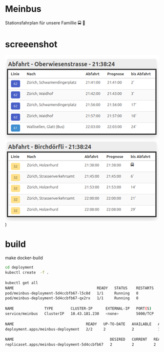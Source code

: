 # Meinbus

Stationsfahrplan für unsere Famillie :oncoming_bus: :tram:

# screeenshot

![example](images/example1.png))


# build

make docker-build
```bash
cd deployment
kubectl create  -f .

kubectl get all
NAME                                      READY   STATUS    RESTARTS   AGE
pod/meinbus-deployment-5d4ccbfb67-l5c8d   1/1     Running   0          14m
pod/meinbus-deployment-5d4ccbfb67-qx2rx   1/1     Running   0          14m

NAME              TYPE        CLUSTER-IP      EXTERNAL-IP   PORT(S)    AGE
service/meinbus   ClusterIP   10.43.181.230   <none>        5000/TCP   14m

NAME                                 READY   UP-TO-DATE   AVAILABLE   AGE
deployment.apps/meinbus-deployment   2/2     2            2           14m

NAME                                            DESIRED   CURRENT   READY   AGE
replicaset.apps/meinbus-deployment-5d4ccbfb67   2         2         2       14m
```